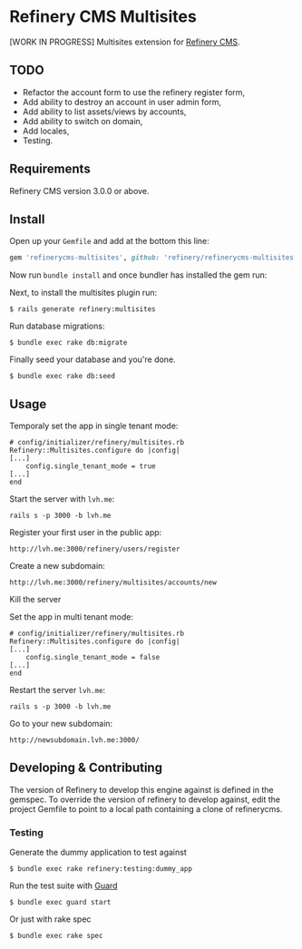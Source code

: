 # Refinery CMS Multisites

[WORK IN PROGRESS] Multisites extension for [Refinery CMS](http://refinerycms.com).

## TODO

* Refactor the account form to use the refinery register form,
* Add ability to destroy an account in user admin form,
* Add ability to list assets/views by accounts,
* Add ability to switch on domain,
* Add locales,
* Testing.


## Requirements

Refinery CMS version 3.0.0 or above.

## Install

Open up your ``Gemfile`` and add at the bottom this line:

```ruby
gem 'refinerycms-multisites', github: 'refinery/refinerycms-multisites', branch: 'master'
```

Now run `bundle install` and once bundler has installed the gem run:

Next, to install the multisites plugin run:

    $ rails generate refinery:multisites

Run database migrations:

    $ bundle exec rake db:migrate

Finally seed your database and you're done.

    $ bundle exec rake db:seed


## Usage

Temporaly set the app in single tenant mode:

	# config/initializer/refinery/multisites.rb
	Refinery::Multisites.configure do |config|
	[...]
		config.single_tenant_mode = true
	[...]
	end

Start the server with ``lvh.me``:

	rails s -p 3000 -b lvh.me

Register your first user in the public app:

	http://lvh.me:3000/refinery/users/register

Create a new subdomain:

	http://lvh.me:3000/refinery/multisites/accounts/new

Kill the server

Set the app in multi tenant mode:

	# config/initializer/refinery/multisites.rb
	Refinery::Multisites.configure do |config|
	[...]
		config.single_tenant_mode = false
	[...]
	end

Restart the server ``lvh.me``:

	rails s -p 3000 -b lvh.me

Go to your new subdomain:

	http://newsubdomain.lvh.me:3000/


## Developing & Contributing

The version of Refinery to develop this engine against is defined in the gemspec. To override the version of refinery to develop against, edit the project Gemfile to point to a local path containing a clone of refinerycms.

### Testing

Generate the dummy application to test against

    $ bundle exec rake refinery:testing:dummy_app

Run the test suite with [Guard](https://github.com/guard/guard)

    $ bundle exec guard start

Or just with rake spec

    $ bundle exec rake spec